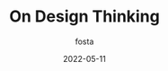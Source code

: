 ---
author: fosta
date: 2022-05-11
permalink: false
tags:
  - design
target_url: https://scribe.rip/@fosta/on-design-thinking-8426ecf328b3
title: On Design Thinking
---